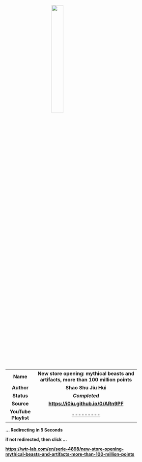 
<meta charset="UTF-8">
<meta name="viewport" content="width=device-width, initial-scale=1.0">
<meta http-equiv="refresh" content="5;url=https://wtr-lab.com/en/serie-4898/new-store-opening-mythical-beasts-and-artifacts-more-than-100-million-points">

<div style='margin: auto; width: 85%; padding: 10px;'>

<img src="../.image/nsombaamt100mt.jpg" style='display: block; margin: auto; width: 30%;'>

| | |
| :---: | :---: |
| **Name** | **New store opening: mythical beasts and artifacts, more than 100 million points** |
| **Author** | **Shao Shu Jiu Hui** |
| **Status** | ***Completed*** |
| **Source** | **https://i0iu.github.io/0/ARn9PF** |
| **YouTube Playlist** | [**---------**](https://www.youtube.com/playlist?list=---------) |

**... Redirecting in 5 Seconds**

**if not redirected, then click ...**

**https://wtr-lab.com/en/serie-4898/new-store-opening-mythical-beasts-and-artifacts-more-than-100-million-points**

</div>
